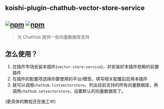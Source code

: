 ## koishi-plugin-chathub-vector-store-service

## [![npm](https://img.shields.io/npm/v/@dingyi222666/koishi-plugin-chathub-vector-store-service/next)](https://www.npmjs.com/package/@dingyi222666/koishi-plugin-chathub-vector-store-service) [![npm](https://img.shields.io/npm/dm/@dingyi222666/koishi-plugin-chathub-vector-store-service)](https://www.npmjs.com/package/@dingyi222666/koishi-plugin-chathub-vector-store-service)

> 为 ChatHub 提供一些向量数据库支持

## 怎么使用？

1. 在插件市场安装本插件(`vector-store-service`)，并安装好本插件依赖的前置插件
2. 在插件的配置项选择你要使用的平台/模型，填写相关配置后启用本插件
3. 就可以调用`chathub.listvectorstore`，列出目前支持的所有向量数据库，再调用`chathub.setvectorstore`，设置默认的向量数据库了。

(更具体的教程还在施工中)

